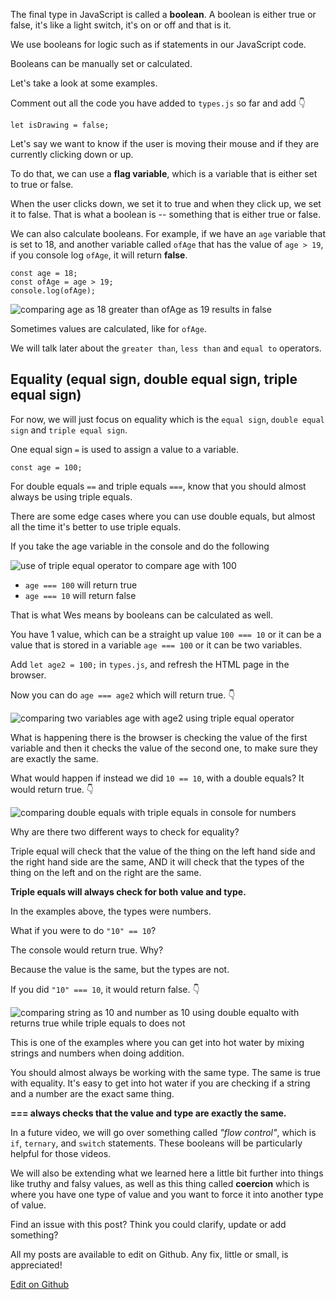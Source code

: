 The final type in JavaScript is called a **boolean**. A boolean is either true or false, it's like a light switch, it's on or off and that is it.

We use booleans for logic such as if statements in our JavaScript code.

Booleans can be manually set or calculated.

Let's take a look at some examples.

Comment out all the code you have added to `types.js` so far and add 👇

```
let isDrawing = false;
```

Let's say we want to know if the user is moving their mouse and if they are currently clicking down or up.

To do that, we can use a **flag variable**, which is a variable that is either set to true or false.

When the user clicks down, we set it to true and when they click up, we set it to false. That is what a boolean is -- something that is either true or false.

We can also calculate booleans. For example, if we have an `age` variable that is set to 18, and another variable called `ofAge` that has the value of `age > 19`, if you console log `ofAge`, it will return **false**.

```
const age = 18;
const ofAge = age > 19;
console.log(ofAge);
```

  ![comparing age as 18 greater than ofAge as 19 results in false](https://wesbos.com/static/8f07702c01e7043a81f50245aaef00a0/29492/boolean-false-in-console.png "comparing age as 18 greater than ofAge as 19 results in false")

Sometimes values are calculated, like for `ofAge`.

We will talk later about the `greater than`, `less than` and `equal to` operators.

## [](https://wesbos.com/javascript/01-the-basics/variables-and-statements#equality-equal-sign-double-equal-sign-triple-equal-sign)Equality (equal sign, double equal sign, triple equal sign)

For now, we will just focus on equality which is the `equal sign`, `double equal sign` and `triple equal sign`.

One equal sign `=` is used to assign a value to a variable.

```
const age = 100;
```

For double equals `==` and triple equals `===`, know that you should almost always be using triple equals.

There are some edge cases where you can use double equals, but almost all the time it's better to use triple equals.

If you take the age variable in the console and do the following

  ![use of triple equal operator to compare age with 100](https://wesbos.com/static/8089ac6360f3336131b582fb6b17ccbd/92252/triple-equals-comparison-in-console.png "use of triple equal operator to compare age with 100")

-   `age === 100` will return true
-   `age === 10` will return false

That is what Wes means by booleans can be calculated as well.

You have 1 value, which can be a straight up value `100 === 10` or it can be a value that is stored in a variable `age === 100` or it can be two variables.

Add `let age2 = 100;` in `types.js`, and refresh the HTML page in the browser.

Now you can do `age === age2` which will return true. 👇

  ![comparing two variables age with age2 using triple equal operator](https://wesbos.com/static/cacd5fe29f2ffebb9b382519549405e0/01bf6/triple-equal-operator-comparison-between-variables-in-console.png "comparing two variables age with age2 using triple equal operator")

What is happening there is the browser is checking the value of the first variable and then it checks the value of the second one, to make sure they are exactly the same.

What would happen if instead we did `10 == 10`, with a double equals? It would return true. 👇

  ![comparing double equals with triple equals in console for numbers](https://wesbos.com/static/62384d4d21f575a95f6972098e5070b1/1c154/comparing-double-equals-with-tripple-in-console.png "comparing double equals with triple equals in console for numbers")

Why are there two different ways to check for equality?

Triple equal will check that the value of the thing on the left hand side and the right hand side are the same, AND it will check that the types of the thing on the left and on the right are the same.

**Triple equals will always check for both value and type.**

In the examples above, the types were numbers.

What if you were to do `"10" == 10`?

The console would return true. Why?

Because the value is the same, but the types are not.

If you did `"10" === 10`, it would return false. 👇

  ![comparing string as 10 and number as 10 using double equalto with returns true while triple equals to does not](https://wesbos.com/static/ef34bb6ff1f72d21aef398a1c123a6b4/3684f/string-and-number-comparison-using-two-ways.png "comparing string as 10 and number as 10 using double equalto with returns true while triple equals to does not")

This is one of the examples where you can get into hot water by mixing strings and numbers when doing addition.

You should almost always be working with the same type. The same is true with equality. It's easy to get into hot water if you are checking if a string and a number are the exact same thing.

**\=== always checks that the value and type are exactly the same.**

In a future video, we will go over something called _"flow control"_, which is `if`, `ternary`, and `switch` statements. These booleans will be particularly helpful for those videos.

We will also be extending what we learned here a little bit further into things like truthy and falsy values, as well as this thing called **coercion** which is where you have one type of value and you want to force it into another type of value.

Find an issue with this post? Think you could clarify, update or add something?

All my posts are available to edit on Github. Any fix, little or small, is appreciated!

[Edit on Github](https://github.com/wesbos/wesbos/tree/master/src/javascript/01-the-basics/11-types-booleans-and-equality/11-types-booleans-and-equality.mdx)